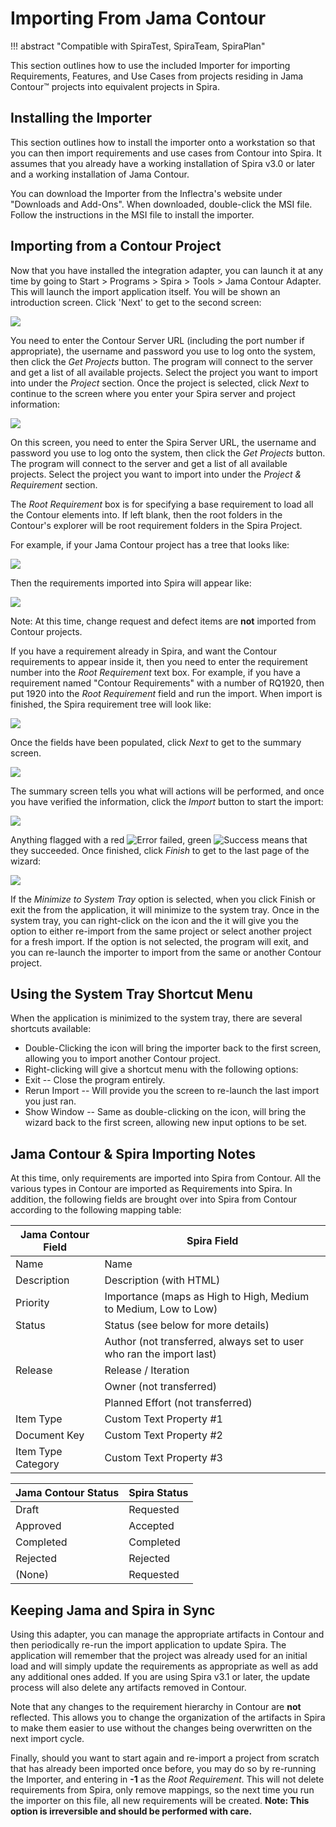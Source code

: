 # Importing From Jama Contour
!!! abstract "Compatible with SpiraTest, SpiraTeam, SpiraPlan"

This section outlines how to use the included Importer for importing Requirements, Features, and Use Cases from projects residing in Jama Contour™ projects into equivalent projects in Spira.

## Installing the Importer
This section outlines how to install the importer onto a workstation so that you can then import requirements and use cases from Contour into Spira. It assumes that you already have a working installation of Spira v3.0 or later and a working installation of Jama Contour.

You can download the Importer from the Inflectra's website under "Downloads and Add-Ons". When downloaded, double-click the MSI file. Follow the instructions in the MSI file to install the importer.

## Importing from a Contour Project
Now that you have installed the integration adapter, you can launch it at any time by going to Start \> Programs \> Spira \> Tools \> Jama Contour Adapter. This will launch the import application itself. You will be shown an introduction screen. Click 'Next' to get to the second screen:

![](img/Importing_From_Jama_Contour_20.png)

You need to enter the Contour Server URL (including the port number if appropriate), the username and password you use to log onto the system, then click the *Get Projects* button. The program will connect to the server and get a list of all available projects. Select the project you want to import into under the *Project* section. Once the project is selected, click *Next* to continue to the screen where you enter your Spira server and project information:

![](img/Importing_From_Jama_Contour_21.png)

On this screen, you need to enter the Spira Server URL, the username and password you use to log onto the system, then click the *Get Projects* button. The program will connect to the server and get a list of all available projects. Select the project you want to import into under the *Project & Requirement* section.

The *Root Requirement* box is for specifying a base requirement to load all the Contour elements into. If left blank, then the root folders in the Contour's explorer will be root requirement folders in the Spira Project.

For example, if your Jama Contour project has a tree that looks like:

![](img/Importing_From_Jama_Contour_22.png)

Then the requirements imported into Spira will appear like:

![](img/Importing_From_Jama_Contour_23.png)

Note: At this time, change request and defect items are
**not** imported from Contour projects.

If you have a requirement already in Spira, and want the Contour requirements to appear inside it, then you need to enter the requirement number into the *Root Requirement* text box. For example, if you have a requirement named "Contour Requirements" with a number of RQ1920, then put 1920 into the *Root Requirement* field and run the import. When import is finished, the Spira requirement tree will look like:

![](img/Importing_From_Jama_Contour_24.png)

Once the fields have been populated, click *Next* to get to the summary screen.

![](img/Importing_From_Jama_Contour_25.png)

The summary screen tells you what will actions will be performed, and once you have verified the information, click the *Import* button to start the import:

![](img/Importing_From_Jama_Contour_26.png)

Anything flagged with a red ![Error](img/Importing_From_Jama_Contour_17.png) failed, green ![Success](img/Importing_From_Jama_Contour_18.png) means that they succeeded. Once finished, click *Finish* to get to the last page of the wizard:

![](img/Importing_From_Jama_Contour_27.png)

If the *Minimize to System Tray* option is selected, when you click Finish or exit the from the application, it will minimize to the system tray. Once in the system tray, you can right-click on the icon and the it will give you the option to either re-import from the same project or select another project for a fresh import. If the option is not selected, the program will exit, and you can re-launch the importer to import from the same or another Contour project.

## Using the System Tray Shortcut Menu
When the application is minimized to the system tray, there are several shortcuts available:

-   Double-Clicking the icon will bring the importer back to the first screen, allowing you to import another Contour project.
-   Right-clicking will give a shortcut menu with the following options:
-   Exit -- Close the program entirely.
-   Rerun Import -- Will provide you the screen to re-launch the last import you just ran.
-   Show Window -- Same as double-clicking on the icon, will bring the wizard back to the first screen, allowing new input options to be set.

## Jama Contour & Spira Importing Notes
At this time, only requirements are imported into Spira from Contour. All the various types in Contour are imported as Requirements into Spira. In addition, the following fields are brought over into Spira from Contour according to the following mapping table:

| **Jama Contour Field** | **Spira Field**                                                      |
| ---------------------- | -------------------------------------------------------------------- |
| Name                   | Name                                                                 |
| Description            | Description (with HTML)                                              |
| Priority               | Importance (maps as High to High, Medium to Medium, Low to Low)      |
| Status                 | Status (see below for more details)                                  |
|                        | Author (not transferred, always set to user who ran the import last) |
| Release                | Release / Iteration                                                  |
|                        | Owner (not transferred)                                              |
|                        | Planned Effort (not transferred)                                     |
| Item Type              | Custom Text Property \#1                                             |
| Document Key           | Custom Text Property \#2                                             |
| Item Type Category     | Custom Text Property \#3                                             |

| **Jama Contour  Status** | **Spira Status** |
| ------------------------ | ---------------- |
| Draft                    | Requested        |
| Approved                 | Accepted         |
| Completed                | Completed        |
| Rejected                 | Rejected         |
| (None)                   | Requested        |

## Keeping Jama and Spira in Sync
Using this adapter, you can manage the appropriate artifacts in Contour and then periodically re-run the import application to update Spira. The application will remember that the project was already used for an initial load and will simply update the requirements as appropriate as well as add any additional ones added. If you are using Spira v3.1 or later, the update process will also delete any artifacts removed in Contour.

Note that any changes to the requirement hierarchy in Contour are **not** reflected. This allows you to change the organization of the artifacts in Spira to make them easier to use without the changes being overwritten on the next import cycle.

Finally, should you want to start again and re-import a project from scratch that has already been imported once before, you may do so by re-running the Importer, and entering in **-1** as the *Root Requirement*. This will not delete requirements from Spira, only remove mappings, so the next time you run the importer on this file, all new requirements will be created. **Note: This option is irreversible and should be performed with care.**